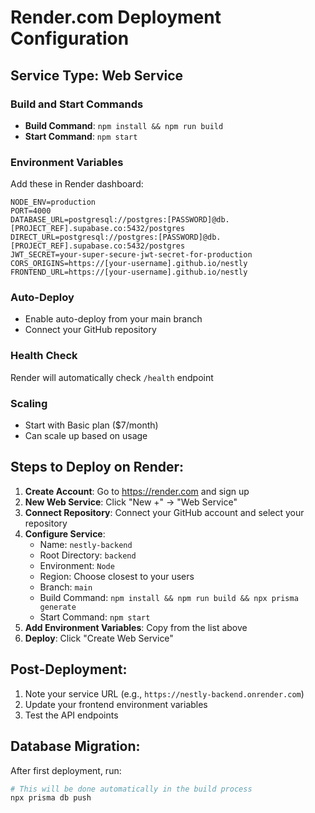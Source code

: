 # Render.com Deployment Configuration

## Service Type: Web Service

### Build and Start Commands

- **Build Command**: `npm install && npm run build`
- **Start Command**: `npm start`

### Environment Variables

Add these in Render dashboard:

```
NODE_ENV=production
PORT=4000
DATABASE_URL=postgresql://postgres:[PASSWORD]@db.[PROJECT_REF].supabase.co:5432/postgres
DIRECT_URL=postgresql://postgres:[PASSWORD]@db.[PROJECT_REF].supabase.co:5432/postgres
JWT_SECRET=your-super-secure-jwt-secret-for-production
CORS_ORIGINS=https://[your-username].github.io/nestly
FRONTEND_URL=https://[your-username].github.io/nestly
```

### Auto-Deploy

- Enable auto-deploy from your main branch
- Connect your GitHub repository

### Health Check

Render will automatically check `/health` endpoint

### Scaling

- Start with Basic plan ($7/month)
- Can scale up based on usage

## Steps to Deploy on Render:

1. **Create Account**: Go to https://render.com and sign up
2. **New Web Service**: Click "New +" → "Web Service"
3. **Connect Repository**: Connect your GitHub account and select your repository
4. **Configure Service**:
   - Name: `nestly-backend`
   - Root Directory: `backend`
   - Environment: `Node`
   - Region: Choose closest to your users
   - Branch: `main`
   - Build Command: `npm install && npm run build && npx prisma generate`
   - Start Command: `npm start`
5. **Add Environment Variables**: Copy from the list above
6. **Deploy**: Click "Create Web Service"

## Post-Deployment:

1. Note your service URL (e.g., `https://nestly-backend.onrender.com`)
2. Update your frontend environment variables
3. Test the API endpoints

## Database Migration:

After first deployment, run:

```bash
# This will be done automatically in the build process
npx prisma db push
```
